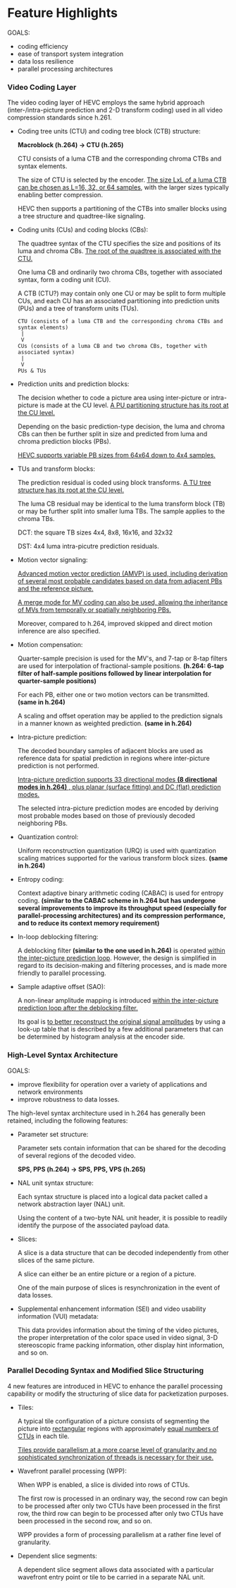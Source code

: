 # Feature Highlights

GOALS:

- coding efficiency
- ease of transport system integration
- data loss resilience
- parallel processing architectures

### Video Coding Layer

The video coding layer of HEVC employs the same hybrid approach (inter-/intra-picture prediction and 2-D transform coding) used in all video compression standards since h.261.

- Coding tree units (CTU) and coding tree block (CTB) structure:

  **Macroblock (h.264) -> CTU (h.265)**

   CTU consists of  a luma CTB and the corresponding chroma CTBs and syntax elements. 

  The size of CTU is selected by the encoder. <u>The size LxL of a luma CTB can be chosen as L=16, 32, or 64 samples</u>, with the larger sizes typically enabling better compression. 

  HEVC then supports a partitioning of the CTBs into smaller blocks using a tree structure and quadtree-like signaling.

- Coding units (CUs) and coding blocks (CBs):

  The quadtree syntax of the CTU specifies the size and positions of its luma and chroma CBs. <u>The root of the quadtree is associated with the CTU.</u>

  One luma CB and ordinarily two chroma CBs, together with associated syntax, form a coding unit (CU). 

  A CTB (CTU?) may contain only one CU or may be split to form multiple CUs, and each CU has an associated partitioning into prediction units (PUs) and a tree of transform units (TUs).

  ```
  CTU (consists of a luma CTB and the corresponding chroma CTBs and syntax elements)
   |
   V
  CUs (consists of a luma CB and two chroma CBs, together with associated syntax)
   |
   V
  PUs & TUs
  ```

- Prediction units and prediction blocks:

  The decision whether to code a picture area using inter-picture or intra-picture is made at the CU level. <u>A PU partitioning structure has its root at the CU level.</u>

  Depending on the basic prediction-type decision, the luma and chroma CBs can then be further split in size and predicted from luma and chroma prediction blocks (PBs).

  <u>HEVC supports variable PB sizes from 64x64 down to 4x4 samples.</u>

- TUs and transform blocks:

  The prediction residual is coded using block transforms. <u>A TU tree structure has its root at the CU level.</u>

  The luma CB residual may be identical to the luma transform block (TB) or may be further split into smaller luma TBs. The sample applies to the chroma TBs.

  DCT: the square TB sizes 4x4, 8x8, 16x16, and 32x32

  DST: 4x4 luma intra-picutre prediction residuals.

- Motion vector signaling:

  <u>Advanced motion vector prediction (AMVP) is used, including derivation of several most probable candidates based on data from adjacent PBs and the reference picture.</u>

  <u>A merge mode for MV coding can also be used, allowing the inheritance of MVs from temporally or spatially neighboring PBs.</u> 

  Moreover, compared to h.264, improved skipped and direct motion inference are also specified.

- Motion compensation:

  Quarter-sample precision is used for the MV's, and 7-tap or 8-tap filters are used for interpolation of fractional-sample positions. **(h.264: 6-tap filter of half-sample positions followed by linear interpolation for quarter-sample positions)**

  For each PB, either one or two motion vectors can be transmitted. **(same in h.264)**

  A scaling and offset operation may be applied to the prediction signals in a manner known as weighted prediction. **(same in h.264)**

- Intra-picture prediction:

  The decoded boundary samples of adjacent blocks are used as reference data for spatial prediction in regions  where inter-picture prediction is not performed.

  <u>Intra-picture prediction supports 33 directional modes **(8 directional modes in h.264)** , plus planar (surface fitting) and DC (flat) prediction modes.</u>

  The selected intra-picture prediction modes are encoded by deriving most probable modes based on those of previously decoded neighboring PBs.

- Quantization control:

  Uniform reconstruction quantization (URQ) is used with quantization scaling matrices supported for the various transform block sizes. **(same in h.264)**

- Entropy coding:

  Context adaptive binary arithmetic coding (CABAC) is used for entropy coding. **(similar to the CABAC scheme in h.264 but has undergone several improvements to improve its throughput speed (especially for parallel-processing architectures) and its compression performance, and to reduce its context memory requirement)**

- In-loop deblocking filtering:

  A deblocking filter **(similar to the one used in h.264)** is operated <u>within the inter-picture prediction loop</u>. However, the design is simplified in regard to its decision-making and filtering processes, and is made more friendly to parallel processing.

- Sample adaptive offset (SAO):

  A non-linear amplitude mapping is introduced <u>within the inter-picture prediction loop after the deblocking filter.</u>

  Its goal is <u>to better reconstruct the original signal amplitudes</u> by using a look-up table that is described by a few additional parameters that can be determined by histogram analysis at the encoder side.



### High-Level Syntax Architecture

GOALS:

- improve flexibility for operation over a variety of applications and network environments
- improve robustness to data losses.

The high-level syntax architecture used in h.264 has generally been retained, including the following features:

- Parameter set structure:

  Parameter sets contain information that can be shared for the decoding of several regions of the decoded video.

  **SPS, PPS (h.264) -> SPS, PPS, VPS (h.265)**

- NAL unit syntax structure:

  Each syntax structure is placed into a logical data packet called a network abstraction layer (NAL) unit.

  Using the content of a two-byte NAL unit header, it is possible to readily identify the purpose of the associated payload data.

- Slices:

  A slice is a data structure that can be decoded independently from other slices of the same picture. 

  A slice can either be an entire picture or a region of a picture. 

  One of the main purpose of slices is resynchronization in the event of data losses. 

- Supplemental enhancement information (SEI) and video usability information (VUI) metadata:

  This data provides information about the timing of the video pictures, the proper interpretation of the color space used in video signal, 3-D stereoscopic frame packing information, other display hint information, and so on.



### Parallel Decoding Syntax and Modified Slice Structuring

4 new features are introduced in HEVC to enhance the parallel processing capability or modify the structuring of slice data for packetization purposes.

- Tiles: 

  A typical tile configuration of a picture consists of segmenting the picture into <u>rectangular</u> regions with approximately <u>equal numbers of CTUs</u> in each tile.

  <u>Tiles provide parallelism at a more coarse level of granularity and no sophisticated synchronization of threads is necessary for their use.</u>

- Wavefront parallel processing (WPP):

  When WPP is enabled, a slice is divided into rows of CTUs. 

  The first row is processed in an ordinary way, the second row can begin to be processed after only two CTUs have been processed in the first row, the third row can begin to be processed after only two CTUs have been processed in the second row, and so on. 

  WPP provides a form of processing parallelism at a rather fine level of granularity.

- Dependent slice segments:

  A dependent slice segment allows data associated with a particular wavefront entry point or tile to be carried in a separate NAL unit.
  
  

